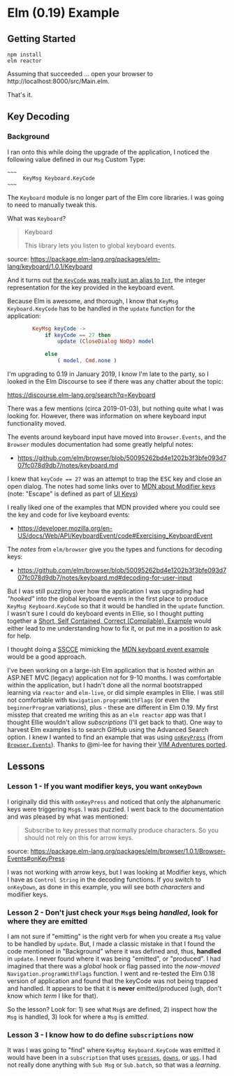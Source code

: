 # Elm (0.19) Example

## Getting Started

```
npm install
elm reactor
```

Assuming that succeeded ... open your browser to http://localhost:8000/src/Main.elm.

That's it.

## Key Decoding


### Background

I ran onto this while doing the upgrade of the application, I noticed the following value defined in our `Msg` Custom Type:

```
~~~
     KeyMsg Keyboard.KeyCode
~~~
```

The `Keyboard` module is no longer part of the Elm core libraries. I was going to need to manually tweak this.

What was `Keyboard`?

> Keyboard
>
> This library lets you listen to global keyboard events.

source: https://package.elm-lang.org/packages/elm-lang/keyboard/1.0.1/Keyboard

And it turns out [the `KeyCode` was really just an alias to `Int`](https://package.elm-lang.org/packages/elm-lang/keyboard/1.0.1/Keyboard#KeyCode
), the integer representation for the key provided in the keyboard event.

Because Elm is awesome, and thorough, I know that `KeyMsg Keyboard.KeyCode` has to be handled in the `update` function for the application:

```elm
        KeyMsg keyCode ->
            if keyCode == 27 then
                update (CloseDialog NoOp) model

            else
                ( model, Cmd.none )
```

I'm upgrading to 0.19 in January 2019, I know I'm late to the party, so I looked in the Elm Discourse to see if there was any chatter about the topic:

https://discourse.elm-lang.org/search?q=Keyboard

There was a few mentions (circa 2019-01-03), but nothing quite what I was looking for. However, there was information on where keyboard input functionality moved.

The events around keyboard input have moved into `Browser.Events`, and the `Browser` modules documentation had some greatly helpful notes:

- https://github.com/elm/browser/blob/50095262bd4e1202b3f3bfe093d707fc078d9db7/notes/keyboard.md

I knew that `keyCode == 27` was an attempt to trap the <kbd>ESC</kbd> key and close an open dialog. The notes had some links over to [MDN about Modifier keys](https://developer.mozilla.org/en-US/docs/Web/API/KeyboardEvent/key/Key_Values#Modifier_keys) (note: "Escape" is defined as part of [UI Keys](https://developer.mozilla.org/en-US/docs/Web/API/KeyboardEvent/key/Key_Values#UI_keys))

I really liked one of the examples that MDN provided where you could see the key and code for live keyboard events:

- https://developer.mozilla.org/en-US/docs/Web/API/KeyboardEvent/code#Exercising_KeyboardEvent

The _notes_ from `elm/browser` give you the types and functions for decoding keys:

- https://github.com/elm/browser/blob/50095262bd4e1202b3f3bfe093d707fc078d9db7/notes/keyboard.md#decoding-for-user-input

But I was still puzzling over how the application I was upgrading had _"hooked"_ into the global keyboard events in the first place to produce `KeyMsg Keyboard.KeyCode` so that it would be handled in the `update` function. I wasn't sure I could do keyboard events in Ellie, so I thought putting together a [Short, Self Contained, Correct (Compilable), Example](http://sscce.org/) would either lead to me understanding how to fix it, or put me in a position to ask for help.

I thought doing a [SSCCE](http://sscce.org/) mimicking the [MDN keyboard event example](https://developer.mozilla.org/en-US/docs/Web/API/KeyboardEvent/code#Exercising_KeyboardEvent) would be a good approach.

I've been working on a large-ish Elm application that is hosted within an ASP.NET MVC (legacy) application not for 9-10 months. I was comfortable within the application, but I hadn't done all the normal bootstrapped learning via `reactor` and `elm-live`, or did simple examples in Ellie. I was still not comfortable with `Navigation.programWithFlags` (or even the `beginnerProgram` variations), plus - these are different in Elm 0.19. My first misstep that created me writing this as an `elm reactor` app was that I thought Ellie wouldn't allow _subscriptions_ (I'll get back to that). One way to harvest Elm examples is to search GitHub using the Advanced Search option. I knew I wanted to find an example that was using [`onKeyPress`](https://package.elm-lang.org/packages/elm/browser/1.0.1/Browser-Events#onKeyPress) (from [`Browser.Events`](https://package.elm-lang.org/packages/elm/browser/1.0.1/Browser-Events)). Thanks to @mi-lee for having their [VIM Adventures ported](https://github.com/mi-lee/vim-adventures-in-elm/blob/ef21adf45a07637faefbbf9cc216c6c6018a8ea1/src/Main.elm#L727-L731).

## Lessons

### Lesson 1 - If you want modifier keys, you want `onKeyDown`

I originally did this with `onKeyPress` and noticed that only the alphanumeric keys were triggering `Msg`s. I was puzzled. I went back to the documentation and was pleased by what was mentioned:

> Subscribe to key presses that normally produce characters. So you should not rely on this for arrow keys.

source: https://package.elm-lang.org/packages/elm/browser/1.0.1/Browser-Events#onKeyPress

I was not working with arrow keys, but I was looking at Modifier keys, which I have as `Control String` in the decoding functions. If you switch to `onKeyDown`, as done in this example, you will see both _characters_ and modifier keys.

### Lesson 2 - Don't just check your `Msg`s being _handled_, look for where they are emitted

I am not sure if "emitting" is the right verb for when you create a `Msg` value to be handled by `update`. But, I made a classic mistake in that I found the code mentioned in "Background" where it was defined and, thus, **handled** in `update`. I never found where it was being "emitted", or "produced". I had imagined that there was a _global_ hook or flag passed into the _now-moved_ `Navigation.programWithFlags` function. I went and re-tested the Elm 0.18 version of application and found that the keyCode was not being trapped and handled. It appears to be that it is **never** emitted/produced (ugh, don't know which _term_ I like for that).

So the lesson? Look for: 1) see what `Msg`s are defined, 2) inspect how the `Msg` is handled, 3) look for where a `Msg` is _emitted_.

### Lesson 3 - I know how to do define `subscriptions` now

It was I was going to "find" where `KeyMsg Keyboard.KeyCode` was emitted it would have been in a `subscription` that uses [`presses`](https://package.elm-lang.org/packages/elm-lang/keyboard/1.0.1/Keyboard#presses), [`downs`](https://package.elm-lang.org/packages/elm-lang/keyboard/1.0.1/Keyboard#downs), or [`ups`](https://package.elm-lang.org/packages/elm-lang/keyboard/1.0.1/Keyboard#ups). I had not really done anything with `Sub Msg` or `Sub.batch`, so that was a _learning_.
